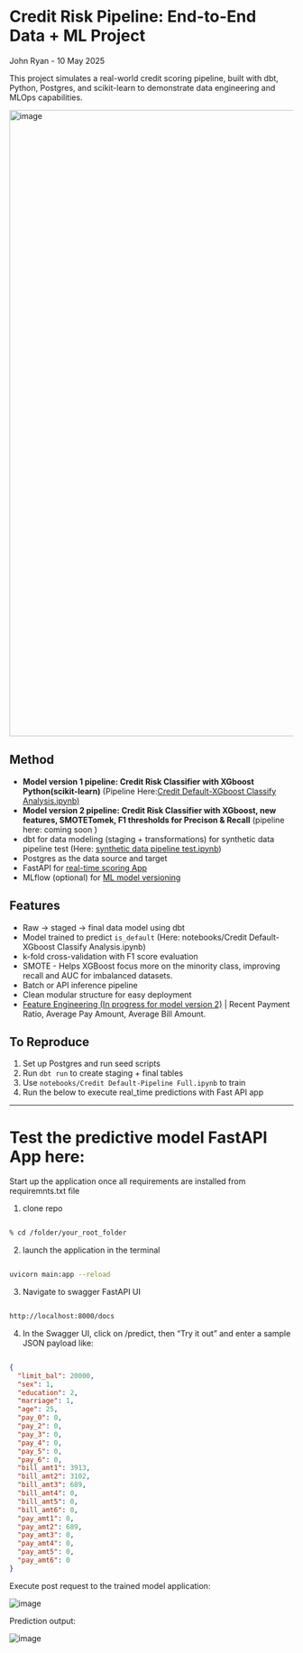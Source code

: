 # Credit Risk Pipeline: End-to-End Data + ML Project

John Ryan - 10 May 2025

This project simulates a real-world credit scoring pipeline, built with dbt, Python, Postgres, and scikit-learn to demonstrate data engineering and MLOps capabilities.

<img width="1111" alt="image" src="https://github.com/user-attachments/assets/9d72641c-a118-4c6d-996d-51ff029e4926" />


## Method

- __Model version 1 pipeline: Credit Risk Classifier with XGboost Python(scikit-learn)__ (Pipeline Here:[Credit Default-XGboost Classify Analysis.ipynb)](https://github.com/JJRyan0/credit_etl_ml_project/blob/main/notebooks/Credit%20Default-XGboost%20Classify%20Analysis.ipynb)
- __Model version 2 pipeline: Credit Risk Classifier with XGboost, new features, SMOTETomek, F1 thresholds for Precison & Recall__ (pipeline here: coming soon ) 
- dbt for data modeling (staging + transformations) for synthetic data pipeline test (Here: [synthetic data pipeline test.ipynb](https://github.com/JJRyan0/credit_etl_ml_project/blob/main/notebooks/Synthetic%20data%20pipeline%20test.ipynb))
- Postgres as the data source and target 
- FastAPI for [real-time scoring App](https://github.com/JJRyan0/credit_etl_ml_project/blob/main/main.py)
- MLflow (optional) for [ML model versioning](https://github.com/JJRyan0/credit_etl_ml_project/blob/main/MLflow%20Model%20Versioning.md)

## Features
- Raw → staged → final data model using dbt
- Model trained to predict `is_default` (Here: notebooks/Credit Default-XGboost Classify Analysis.ipynb)
- k-fold cross-validation with F1 score evaluation
- SMOTE - Helps XGBoost focus more on the minority class, improving recall and AUC for imbalanced datasets.
- Batch or API inference pipeline
- Clean modular structure for easy deployment
- [Feature Engineering (In progress for model version 2)](https://github.com/JJRyan0/credit_etl_ml_project/blob/main/notebooks/model_v2/Credit%20Default%20-%20Feature%20Engineering%20for%20Model%20v2.ipynb) | Recent Payment Ratio, Average Pay Amount, Average Bill Amount.

## To Reproduce
1. Set up Postgres and run seed scripts
2. Run `dbt run` to create staging + final tables
3. Use `notebooks/Credit Default-Pipeline Full.ipynb` to train
4. Run the below to execute real_time predictions with Fast API app


-------------------------------------------------
# Test the predictive model FastAPI App here:

Start up the application once all requirements are installed from requiremnts.txt file

1. clone repo

```bash

% cd /folder/your_root_folder

```
2. launch the application in the terminal
   
```bash

uvicorn main:app --reload

```
3. Navigate to swagger FastAPI UI
   
```html

http://localhost:8000/docs

```

4. In the Swagger UI, click on /predict, then “Try it out” and enter a sample JSON payload like:

```json

{
  "limit_bal": 20000,
  "sex": 1,
  "education": 2,
  "marriage": 1,
  "age": 25,
  "pay_0": 0,
  "pay_2": 0,
  "pay_3": 0,
  "pay_4": 0,
  "pay_5": 0,
  "pay_6": 0,
  "bill_amt1": 3913,
  "bill_amt2": 3102,
  "bill_amt3": 689,
  "bill_amt4": 0,
  "bill_amt5": 0,
  "bill_amt6": 0,
  "pay_amt1": 0,
  "pay_amt2": 689,
  "pay_amt3": 0,
  "pay_amt4": 0,
  "pay_amt5": 0,
  "pay_amt6": 0
}

```

Execute post request to  the trained model application:

![image](https://github.com/user-attachments/assets/2f9c9979-56e7-45f3-b4ac-73827f84eb80)

Prediction output: 

![image](https://github.com/user-attachments/assets/9a5f3cab-7478-4cd5-b3aa-42a8956f97c0)

